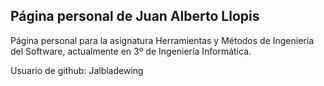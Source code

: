 ## Página personal de Juan Alberto Llopis

Página personal para la asignatura Herramientas y Métodos de Ingeniería del Software, actualmente en 3º de Ingeniería Informática.

Usuario de github: Jalbladewing
